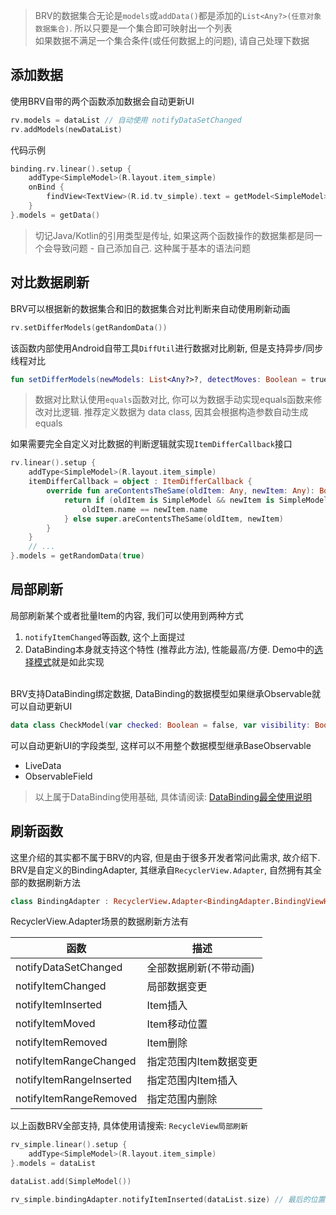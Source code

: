 > BRV的数据集合无论是`models`或`addData()`都是添加的`List<Any?>(任意对象数据集合)`. 所以只要是一个集合即可映射出一个列表 <br>
> 如果数据不满足一个集合条件(或任何数据上的问题), 请自己处理下数据


## 添加数据

使用BRV自带的两个函数添加数据会自动更新UI

```kotlin
rv.models = dataList // 自动使用 notifyDataSetChanged
rv.addModels(newDataList)
```

代码示例
```kotlin
binding.rv.linear().setup {
    addType<SimpleModel>(R.layout.item_simple)
    onBind {
        findView<TextView>(R.id.tv_simple).text = getModel<SimpleModel>().name
    }
}.models = getData()
```


> 切记Java/Kotlin的引用类型是传址, 如果这两个函数操作的数据集都是同一个会导致问题 - 自己添加自己.  这种属于基本的语法问题

## 对比数据刷新
BRV可以根据新的数据集合和旧的数据集合对比判断来自动使用刷新动画

```kotlin
rv.setDifferModels(getRandomData())
```

该函数内部使用Android自带工具`DiffUtil`进行数据对比刷新, 但是支持异步/同步线程对比
```kotlin
fun setDifferModels(newModels: List<Any?>?, detectMoves: Boolean = true, commitCallback: Runnable? = null)
```
> 数据对比默认使用`equals`函数对比, 你可以为数据手动实现equals函数来修改对比逻辑. 推荐定义数据为 data class, 因其会根据构造参数自动生成equals

如果需要完全自定义对比数据的判断逻辑就实现`ItemDifferCallback`接口

```kotlin hl_lines="3"
rv.linear().setup {
    addType<SimpleModel>(R.layout.item_simple)
    itemDifferCallback = object : ItemDifferCallback {
        override fun areContentsTheSame(oldItem: Any, newItem: Any): Boolean {
            return if (oldItem is SimpleModel && newItem is SimpleModel) {
                oldItem.name == newItem.name
            } else super.areContentsTheSame(oldItem, newItem)
        }
    }
    // ...
}.models = getRandomData(true)
```

## 局部刷新

局部刷新某个或者批量Item的内容, 我们可以使用到两种方式

1. `notifyItemChanged`等函数, 这个上面提过
2. DataBinding本身就支持这个特性 (推荐此方法), 性能最高/方便. Demo中的[选择模式](https://github.com/liangjingkanji/BRV/blob/master/sample/src/main/java/com/drake/brv/sample/ui/fragment/CheckModeFragment.kt)就是如此实现

<br>
BRV支持DataBinding绑定数据, DataBinding的数据模型如果继承Observable就可以自动更新UI

```kotlin
data class CheckModel(var checked: Boolean = false, var visibility: Boolean = false) : BaseObservable()
```

可以自动更新UI的字段类型, 这样可以不用整个数据模型继承BaseObservable

- LiveData
- ObservableField

> 以上属于DataBinding使用基础, 具体请阅读: [DataBinding最全使用说明 ](https://juejin.cn/post/6844903549223059463)

## 刷新函数

这里介绍的其实都不属于BRV的内容, 但是由于很多开发者常问此需求, 故介绍下. BRV是自定义的BindingAdapter, 其继承自`RecyclerView.Adapter`, 自然拥有其全部的数据刷新方法

```kotlin
class BindingAdapter : RecyclerView.Adapter<BindingAdapter.BindingViewHolder>()
```

RecyclerView.Adapter场景的数据刷新方法有

| 函数 | 描述 |
|-|-|
| notifyDataSetChanged | 全部数据刷新(不带动画) |
| notifyItemChanged | 局部数据变更 |
| notifyItemInserted | Item插入 |
| notifyItemMoved | Item移动位置 |
| notifyItemRemoved | Item删除 |
| notifyItemRangeChanged | 指定范围内Item数据变更 |
| notifyItemRangeInserted | 指定范围内Item插入 |
| notifyItemRangeRemoved | 指定范围内删除 |

以上函数BRV全部支持, 具体使用请搜索: `RecycleView局部刷新`

```kotlin
rv_simple.linear().setup {
    addType<SimpleModel>(R.layout.item_simple)
}.models = dataList

dataList.add(SimpleModel())

rv_simple.bindingAdapter.notifyItemInserted(dataList.size) // 最后的位置有插入一个新的Item
```
